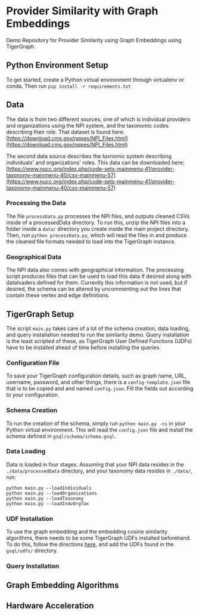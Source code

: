 # Provider Similarity with Graph Embeddings
Demo Repository for Provider Similarity using Graph Embeddings using TigerGraph

## Python Environment Setup
To get started, create a Python virtual environment through virtualenv or conda. Then run ```pip install -r requirements.txt```

## Data
The data is from two different sources, one of which is individual providers and organizations using the NPI system, and the taxonomic codes describing their role. That dataset is found here: [https://download.cms.gov/nppes/NPI_Files.html](https://download.cms.gov/nppes/NPI_Files.html)

The second data source describes the taxnomic system describing individuals' and organizations' roles. This data can be downloaded here: [https://www.nucc.org/index.php/code-sets-mainmenu-41/provider-taxonomy-mainmenu-40/csv-mainmenu-57](https://www.nucc.org/index.php/code-sets-mainmenu-41/provider-taxonomy-mainmenu-40/csv-mainmenu-57)

### Processing the Data
The file ```processData.py``` processes the NPI files, and outputs cleaned CSVs inside of a processedData directory. To run this, unzip the NPI files into a folder inside a ```data/``` directory you create inside the main project directory. Then, run ```python processData.py```, which will read the files in and produce the cleaned file formats needed to load into the TigerGraph instance.

### Geographical Data
The NPI data also comes with geographical information. The processing script produces files that can be used to load this data if desired along with dataloaders defined for them. Currently this information is not used, but if desired, the schema can be altered by uncommenting out the lines that contain these vertex and edge definitions.

## TigerGraph Setup
The script ```main.py``` takes care of a lot of the schema creation, data loading, and query installation needed to run the similarity demo. Query installation is the least scripted of these, as TigerGraph User Defined Functions (UDFs) have to be installed ahead of time before installing the queries. 

### Configuration File
To save your TigerGraph configuration details, such as graph name, URL, username, password, and other things, there is a ```config-template.json``` file that is to be copied and and named ```config.json```. Fill the fields out according to your configuration.

### Schema Creation
To run the creation of the schema, simply run ```python main.py -cs``` in your Python virtual environment. This will read the ```config.json``` file and install the schema defined in ```gsql/schema/schema.gsql```.

### Data Loading
Data is loaded in four stages. Assuming that your NPI data resides in the ```./data/processedData``` directory, and your taxonomy data resides in ```./data/```, run:
```
python main.py --loadIndividuals
python main.py --loadOrganizations
python main.py --loadTaxonomy
python main.py --loadIndvOrgTax
```

### UDF Installation
To use the graph embedding and the embedding cosine similarity algorithms, there needs to be some TigerGraph UDFs installed beforehand. To do this, follow the directions [here](), and add the UDFs found in the ```gsql/udfs/``` directory.

### Query Installation

## Graph Embedding Algorithms


## Hardware Acceleration
